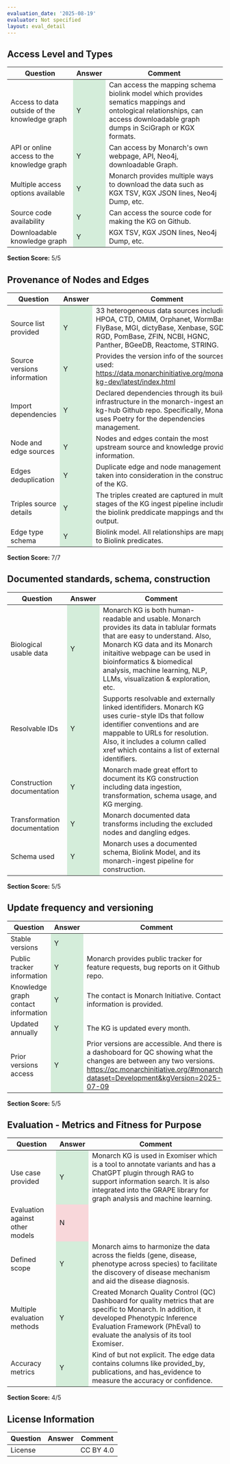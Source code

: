 ```yaml
---
evaluation_date: '2025-08-19'
evaluator: Not specified
layout: eval_detail
---
```


## Access Level and Types
<div class="table-responsive">
<table class="table table-striped">
<thead><tr><th>Question</th><th>Answer</th><th>Comment</th></tr></thead><tbody>
<tr><td>Access to data outside of the knowledge graph</td><td style="background-color:#d4edda;">Y</td><td>Can access the mapping schema biolink model which provides sematics mappings and ontological relationships, can access downloadable graph dumps in SciGraph or KGX formats.</td></tr>
<tr><td>API or online access to the knowledge graph</td><td style="background-color:#d4edda;">Y</td><td>Can access by Monarch&#x27;s own webpage, API, Neo4j, downloadable Graph.</td></tr>
<tr><td>Multiple access options available</td><td style="background-color:#d4edda;">Y</td><td>Monarch provides multiple ways to download the data such as KGX TSV, KGX JSON lines, Neo4j Dump, etc.</td></tr>
<tr><td>Source code availability</td><td style="background-color:#d4edda;">Y</td><td>Can access the source code for making the KG on Github.</td></tr>
<tr><td>Downloadable knowledge graph</td><td style="background-color:#d4edda;">Y</td><td>KGX TSV, KGX JSON lines, Neo4j Dump, etc.</td></tr>
</tbody></table></div>
<p><strong>Section Score:</strong> 5/5</p>

## Provenance of Nodes and Edges
<div class="table-responsive">
<table class="table table-striped">
<thead><tr><th>Question</th><th>Answer</th><th>Comment</th></tr></thead><tbody>
<tr><td>Source list provided</td><td style="background-color:#d4edda;">Y</td><td>33 heterogeneous data sources including HPOA, CTD, OMIM, Orphanet, WormBase, FlyBase, MGI, dictyBase, Xenbase, SGD, RGD, PomBase, ZFIN, NCBI, HGNC, Panther, BGeeDB, Reactome, STRING.</td></tr>
<tr><td>Source versions information</td><td style="background-color:#d4edda;">Y</td><td>Provides the version info of the sources used: <a href="https://data.monarchinitiative.org/monarch-kg-dev/latest/index.html">https://data.monarchinitiative.org/monarch-kg-dev/latest/index.html</a></td></tr>
<tr><td>Import dependencies</td><td style="background-color:#d4edda;">Y</td><td>Declared dependencies through its build infrastructure in the monarch-ingest and kg-hub Github repo. Specifically, Monarch uses Poetry for the dependencies management.</td></tr>
<tr><td>Node and edge sources</td><td style="background-color:#d4edda;">Y</td><td>Nodes and edges contain the most upstream source and knowledge provider information.</td></tr>
<tr><td>Edges deduplication</td><td style="background-color:#d4edda;">Y</td><td>Duplicate edge and node management is taken into consideration in the construction of the KG.</td></tr>
<tr><td>Triples source details</td><td style="background-color:#d4edda;">Y</td><td>The triples created are captured in multiple stages of the KG ingest pipeline including the biolink preddicate mappings and the output.</td></tr>
<tr><td>Edge type schema</td><td style="background-color:#d4edda;">Y</td><td>Biolink model. All relationships are mapped to Biolink predicates.</td></tr>
</tbody></table></div>
<p><strong>Section Score:</strong> 7/7</p>

## Documented standards, schema, construction
<div class="table-responsive">
<table class="table table-striped">
<thead><tr><th>Question</th><th>Answer</th><th>Comment</th></tr></thead><tbody>
<tr><td>Biological usable data</td><td style="background-color:#d4edda;">Y</td><td>Monarch KG is both human-readable and usable. Monarch provides its data in tablular formats that are easy to understand. Also, Monarch KG data and its Monarch initaitive webpage can be used in bioinformatics &amp; biomedical analysis, machine learning, NLP, LLMs, visualization &amp; exploration, etc.</td></tr>
<tr><td>Resolvable IDs</td><td style="background-color:#d4edda;">Y</td><td>Supports resolvable and externally linked identifiders. Monarch KG uses curie-style IDs that follow identifier conventions and are mappable to URLs for resolution. Also, it includes a column called xref which contains a list of external identifiers.</td></tr>
<tr><td>Construction documentation</td><td style="background-color:#d4edda;">Y</td><td>Monarch made great effort to document its KG construction including data ingestion, transformation, schema usage, and KG merging.</td></tr>
<tr><td>Transformation documentation</td><td style="background-color:#d4edda;">Y</td><td>Monarch documented data transforms including the excluded nodes and dangling edges.</td></tr>
<tr><td>Schema used</td><td style="background-color:#d4edda;">Y</td><td>Monarch uses a documented schema, Biolink Model, and its monarch-ingest pipeline for construction.</td></tr>
</tbody></table></div>
<p><strong>Section Score:</strong> 5/5</p>

## Update frequency and versioning
<div class="table-responsive">
<table class="table table-striped">
<thead><tr><th>Question</th><th>Answer</th><th>Comment</th></tr></thead><tbody>
<tr><td>Stable versions</td><td style="background-color:#d4edda;">Y</td><td></td></tr>
<tr><td>Public tracker information</td><td style="background-color:#d4edda;">Y</td><td>Monarch provides public tracker for feature requests, bug reports on it Github repo.</td></tr>
<tr><td>Knowledge graph contact information</td><td style="background-color:#d4edda;">Y</td><td>The contact is Monarch Initiative. Contact information is provided.</td></tr>
<tr><td>Updated annually</td><td style="background-color:#d4edda;">Y</td><td>The KG is updated every month.</td></tr>
<tr><td>Prior versions access</td><td style="background-color:#d4edda;">Y</td><td>Prior versions are accessible. And there is a dashoboard for QC showing what the changes are between any two versions. <a href="https://qc.monarchinitiative.org/#monarch?dataset=Development&amp;kgVersion=2025-07-09">https://qc.monarchinitiative.org/#monarch?dataset=Development&amp;kgVersion=2025-07-09</a></td></tr>
</tbody></table></div>
<p><strong>Section Score:</strong> 5/5</p>

## Evaluation - Metrics and Fitness for Purpose
<div class="table-responsive">
<table class="table table-striped">
<thead><tr><th>Question</th><th>Answer</th><th>Comment</th></tr></thead><tbody>
<tr><td>Use case provided</td><td style="background-color:#d4edda;">Y</td><td>Monarch KG is used in Exomiser which is a tool to annotate variants and has a ChatGPT plugin through RAG to support information search. It is also integrated into the GRAPE library for graph analysis and machine learning.</td></tr>
<tr><td>Evaluation against other models</td><td style="background-color:#f8d7da;">N</td><td></td></tr>
<tr><td>Defined scope</td><td style="background-color:#d4edda;">Y</td><td>Monarch aims to harmonize the data across the fields (gene, disease, phenotype across species) to facilitate the discovery of disease mechanism and aid the disease diagnosis.</td></tr>
<tr><td>Multiple evaluation methods</td><td style="background-color:#d4edda;">Y</td><td>Created Monarch Quality Control (QC) Dashboard for quality metrics that are specific to Monarch. In addition, it developed Phenotypic Inference Evaluation Framework (PhEval) to evaluate the analysis of its tool Exomiser.</td></tr>
<tr><td>Accuracy metrics</td><td style="background-color:#d4edda;">Y</td><td>Kind of but not explicit. The edge data contains columns like provided_by, publications, and has_evidence to measure the accuracy or confidence.</td></tr>
</tbody></table></div>
<p><strong>Section Score:</strong> 4/5</p>

## License Information
<div class="table-responsive">
<table class="table table-striped">
<thead><tr><th>Question</th><th>Answer</th><th>Comment</th></tr></thead><tbody>
<tr><td>License</td><td></td><td>CC BY 4.0</td></tr>
</tbody></table></div>

